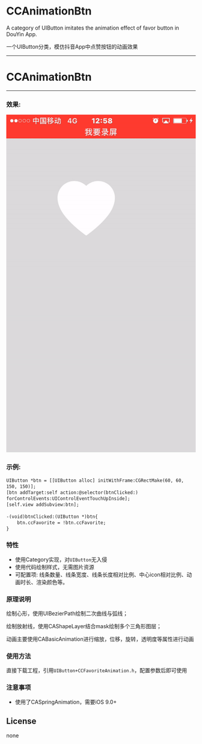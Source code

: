 
# CCAnimationBtn
A category of UIButton imitates the animation effect of favor button in DouYin App. 

一个UIButton分类，模仿抖音App中点赞按钮的动画效果

---
# CCAnimationBtn
-------------

### 效果:
![image](https://github.com/xiaosao6/CCAnimationBtn/blob/master/btn-anim.gif)

### 示例:  
```oc
UIButton *btn = [[UIButton alloc] initWithFrame:CGRectMake(60, 60, 150, 150)];
[btn addTarget:self action:@selector(btnClicked:) forControlEvents:UIControlEventTouchUpInside];
[self.view addSubview:btn];
    
-(void)btnClicked:(UIButton *)btn{
    btn.ccFavorite = !btn.ccFavorite;
}
```

### 特性
- 使用Category实现，对`UIButton`无入侵
- 使用代码绘制样式，无需图片资源
- 可配置项: 线条数量、线条宽度、线条长度相对比例、中心icon相对比例、动画时长、渲染颜色等。

### 原理说明
绘制心形，使用UIBezierPath绘制二次曲线与弧线；

绘制放射线，使用CAShapeLayer结合mask绘制多个三角形图层；

动画主要使用CABasicAnimation进行缩放，位移，旋转，透明度等属性进行动画

### 使用方法
直接下载工程，引用`UIButton+CCFavoriteAnimation.h`，配置参数后即可使用

### 注意事项
- 使用了CASpringAnimation，需要iOS 9.0+

## License
none

